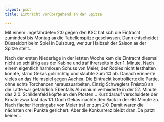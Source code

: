 ```yaml
---
layout: post
title: Eintracht vorübergehend an der Spitze

---
```


Mit einem ungefährdeten 2:0 gegen den KSC hat sich die Eintracht zumindest bis Montag an die Tabellenspitze geschossen. Dann entscheidet Düsseldorf beim Spiel in Duisburg, wer zur Halbzeit der Saison an der Spitze steht...

Nach der ersten Niederlage in der letzten Woche kam die Eintracht diesmal nicht so schläfrig aus der Kabine und traf ihrerseits in der 1. Minute. Nach einem eigentlich harmlosen Schuss von Meier, den Robles nicht festhalten konnte, stand Gekas goldrichtig und staubte zum 1:0 ab. Danach erinnerte vieles an das Heimspiel gegen Aachen. Die Eintracht kontrollierte die Partie, ohne echte Torchancen herauszuarbeiten. Einzig Schweglers Freistoß an die Latte war gefährlich. Ebenfalls Aluminium verhinderte in der 52. Minute das 2:0. Schildenfeld köpfte an den Pfosten... Kurz darauf verschuldete der Kroate zwar fast das 1:1. Doch Gekas machte den Sack in der 66. Minute zu. Nach flacher Hereingabe von Meier traf er zum 2:0. Damit waren die nächsten drei Punkte gesichert. Aber die Konkurrenz bleibt dran. Da patzt keiner...

